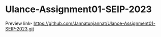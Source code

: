 # Ulance-Assignment01-SEIP-2023
Preview link- https://github.com/Jannatunjannat/Ulance-Assignment01-SEIP-2023.git
